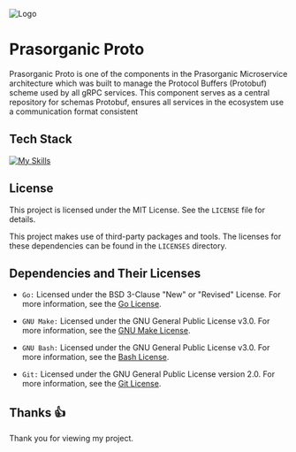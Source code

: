 
![Logo](https://ik.imagekit.io/pj3r6oe9k/prasorganic-high-resolution-logo-transparent.svg?updatedAt=1726835541390)

# Prasorganic Proto

Prasorganic Proto is one of the components in the Prasorganic Microservice architecture which was built to manage the Protocol Buffers (Protobuf) scheme used by all gRPC services. This component serves as a central repository for schemas Protobuf, ensures all services in the ecosystem use a communication format consistent

## Tech Stack

[![My Skills](https://skillicons.dev/icons?i=go,bash,git&theme=light)](https://skillicons.dev)

## License

This project is licensed under the MIT License. See the `LICENSE` file for details.

This project makes use of third-party packages and tools. The licenses for these
dependencies can be found in the `LICENSES` directory.

## Dependencies and Their Licenses

- `Go:` Licensed under the BSD 3-Clause "New" or "Revised" License. For more information, see the [Go License](https://github.com/golang/go/blob/master/LICENSE).

- `GNU Make:` Licensed under the GNU General Public License v3.0. For more information, see the [GNU Make License](https://www.gnu.org/licenses/gpl.html).

- `GNU Bash:` Licensed under the GNU General Public License v3.0. For more information, see the [Bash License](https://www.gnu.org/licenses/gpl-3.0.html).

- `Git:` Licensed under the GNU General Public License version 2.0. For more information, see the [Git License](https://opensource.org/license/GPL-2.0).

## Thanks 👍
Thank you for viewing my project.